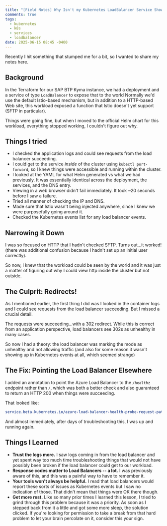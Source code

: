 ```yaml
---
title: "[Field Notes] Why Isn't my Kubernetes LoadBalancer Service Showing Up?"
comments: true
tags:
  - kubernetes
  - k8s
  - services
  - loadbalancer
date: 2025-06-15 08:45 -0400
---
```

Recently I hit something that stumped me for a bit, so I wanted to share my notes here.

## Background

In the Terraform for our SAP BTP Kyma instance, we had a deployment and a service of type `LoadBalancer` to expose that to the world
 Normally we'd use the default Istio-based mechanism, but in addition to a HTTP-based Web site, this workload exposed a function that Istio doesn't yet support (SFTP in particular).

Things were going fine, but when I moved to the official Helm chart for this workload, everything stopped working, I couldn't figure out why.

## Things I tried

* I checked the application logs and could see requests from the load balancer succeeding.
* I could get to the service _inside_ of the cluster using `kubectl port-forward`, so I knew things were accessible and running within the cluster.
* I looked at the YAML for what Helm generated vs what we had previously. It was essentially identical across the deployment, the services, and the DNS entry.
* Viewing in a web browser didn't fail immediately. It took ~20 seconds before I saw a failure.
* Tried all manner of checking the IP and DNS.
* Made sure that Istio wasn't being injected anywhere, since I knew we were purposefully going around it.
* Checked the Kubernetes events list for any load balancer events.

## Narrowing it Down

I was so focused on HTTP that I hadn't checked SFTP. Turns out...it worked! (there was additional confusion because I hadn't set up an initial user correctly).

So now, I knew that the workload could be seen by the world and it was just a matter of figuring out why I could view http inside the cluster but not outside. 

## The Culprit: Redirects!

As I mentioned earlier, the first thing I did was I looked in the container logs and I could see requests from the load balancer succeeding. But I missed a crucial detail.

The requests were succeeding...with a 302 redirect. While this is correct from an application perspective, load balancers see 302s as unhealthy in many cases. 

So now I had a theory: the load balancer was marking the mode as unhealthy and not allowing traffic (and also for some reason it wasn't showing up in Kubernetes events at all, which seemed strange)

## The Fix: Pointing the Load Balancer Elsewhere

I added an annotation to point the Azure Load Balancer to the `/healthz` endpoint rather than `/`, which was both a better check and also guaranteed to return an HTTP 200 when things were succeeding.

That looked like:

```yaml
service.beta.kubernetes.io/azure-load-balancer-health-probe-request-path: "/healthz"
```

And almost immediately, after days of troubleshooting this, I was up and running again.

## Things I Learned

* **Trust the logs more.** I saw logs coming in from the load balancer and yet spent way too much time troubleshooting things that would not have possibly been broken if the load balancer could get to our workload.
* **Response codes matter to Load Balancers -- a lot.** I was previously aware of this, and this was a painful way to have to remember it.
* **Your tools won't always be helpful.** I read that load balancers would report these sorts of issues as Kubernetes events but I saw no indication of those. That didn't mean that things were OK there though.
* **Get more rest.** Like so many prior times I learned this lesson, I tried to grind through this problem because it was a priority. As soon as I stepped back from it a little and got some more sleep, the solution clicked. If you're looking for permission to take a break from that hard problem to let your brain percolate on it, consider this your sign.
